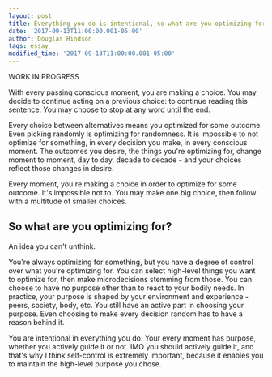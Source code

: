 ```yaml
---
layout: post
title: Everything you do is intentional, so what are you optimizing for? 
date: '2017-09-13T11:00:00.001-05:00'
author: Douglas Hindson
tags: essay
modified_time: '2017-09-13T11:00:00.001-05:00'
---
```


WORK IN PROGRESS

With every passing conscious moment, you are making a choice. You may decide to continue acting on a previous choice: to continue reading this sentence. You may choose to stop at any word until the end.

Every choice between alternatives means you optimized for some outcome. Even picking randomly is optimizing for randomness. It is impossible to not optimize for something, in every decision you make, in every conscious moment. The outcomes you desire, the things you're optimizing for, change moment to moment, day to day, decade to decade - and your choices reflect those changes in desire.

Every moment, you're making a choice in order to optimize for some outcome. It's impossible not to. You may make one big choice, then follow with a multitude of smaller choices.

## So what are you optimizing for?

An idea you can't unthink. 

You're always optimizing for something, but you have a degree of control over what you're optimizing for. You can select high-level things you want to optimize for, then make microdecisions stemming from those. You can choose to have no purpose other than to react to your bodily needs. In practice, your purpose is shaped by your environment and experience - peers, society, body, etc. You still have an active part in choosing your purpose. Even choosing to make every decision random has to have a reason behind it.

You are intentional in everything you do. Your every moment has purpose, whether you actively guide it or not. IMO you should actively guide it, and that's why I think self-control is extremely important, because it enables you to maintain the high-level purpose you chose.